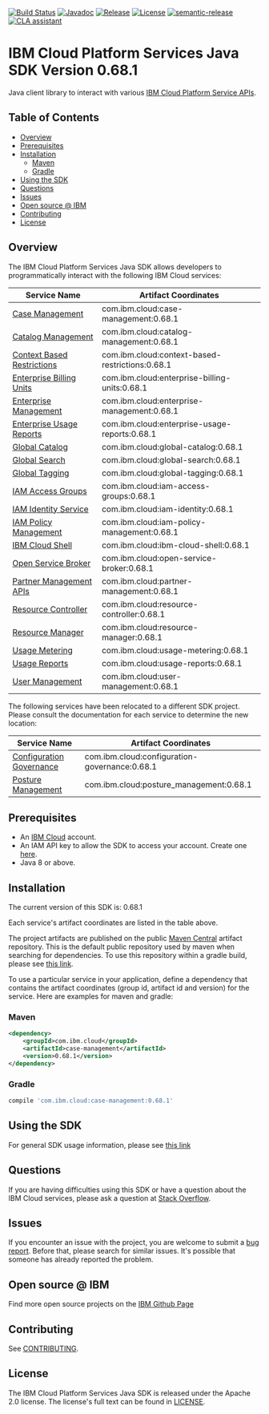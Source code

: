 [![Build Status](https://github.com/IBM/platform-services-java-sdk/actions/workflows/build.yaml/badge.svg)](https://github.com/IBM/platform-services-java-sdk/actions/workflows/build.yaml)
[![Javadoc](https://img.shields.io/static/v1?label=javadoc&message=latest&color=blue)](https://ibm.github.io/platform-services-java-sdk/docs/latest)
[![Release](https://img.shields.io/github/v/release/IBM/platform-services-java-sdk)](https://github.com/IBM/platform-services-java-sdk/releases/latest)
[![License](https://img.shields.io/badge/License-Apache%202.0-blue.svg)](https://opensource.org/licenses/Apache-2.0)
[![semantic-release](https://img.shields.io/badge/%20%20%F0%9F%93%A6%F0%9F%9A%80-semantic--release-e10079.svg)](https://github.com/semantic-release/semantic-release)
[![CLA assistant](https://cla-assistant.io/readme/badge/IBM/platform-services-java-sdk)](https://cla-assistant.io/IBM/platform-services-java-sdk)



# IBM Cloud Platform Services Java SDK Version 0.68.1

Java client library to interact with various 
[IBM Cloud Platform Service APIs](https://cloud.ibm.com/docs?tab=api-docs&category=platform_services).

## Table of Contents

<!--
  The TOC below is generated using the `markdown-toc` node package.

      https://github.com/jonschlinkert/markdown-toc

  You should regenerate the TOC after making changes to this file.

      npx markdown-toc --maxdepth 4 -i README.md
  -->

<!-- toc -->

- [Overview](#overview)
- [Prerequisites](#prerequisites)
- [Installation](#installation)
  * [Maven](#maven)
  * [Gradle](#gradle)
- [Using the SDK](#using-the-sdk)
- [Questions](#questions)
- [Issues](#issues)
- [Open source @ IBM](#open-source--ibm)
- [Contributing](#contributing)
- [License](#license)

<!-- tocstop -->

## Overview

The IBM Cloud Platform Services Java SDK allows developers to programmatically interact with the following IBM Cloud services:

Service Name | Artifact Coordinates
--- | --- 
[Case Management](https://cloud.ibm.com/apidocs/case-management?code=java) | com.ibm.cloud:case-management:0.68.1
[Catalog Management](https://cloud.ibm.com/apidocs/resource-catalog/private-catalog?code=java) | com.ibm.cloud:catalog-management:0.68.1
[Context Based Restrictions](https://cloud.ibm.com/apidocs/context-based-restrictions?code=java) | com.ibm.cloud:context-based-restrictions:0.68.1
[Enterprise Billing Units](https://cloud.ibm.com/apidocs/enterprise-apis/billing-unit?code=java) | com.ibm.cloud:enterprise-billing-units:0.68.1
[Enterprise Management](https://cloud.ibm.com/apidocs/enterprise-apis/enterprise?code=java) | com.ibm.cloud:enterprise-management:0.68.1
[Enterprise Usage Reports](https://cloud.ibm.com/apidocs/enterprise-apis/resource-usage-reports?code=java) | com.ibm.cloud:enterprise-usage-reports:0.68.1
[Global Catalog](https://cloud.ibm.com/apidocs/resource-catalog/global-catalog?code=java) | com.ibm.cloud:global-catalog:0.68.1
[Global Search](https://cloud.ibm.com/apidocs/search?code=java) | com.ibm.cloud:global-search:0.68.1
[Global Tagging](https://cloud.ibm.com/apidocs/tagging?code=java) | com.ibm.cloud:global-tagging:0.68.1
[IAM Access Groups](https://cloud.ibm.com/apidocs/iam-access-groups?code=java) | com.ibm.cloud:iam-access-groups:0.68.1
[IAM Identity Service](https://cloud.ibm.com/apidocs/iam-identity-token-api?code=java) | com.ibm.cloud:iam-identity:0.68.1
[IAM Policy Management](https://cloud.ibm.com/apidocs/iam-policy-management?code=java) | com.ibm.cloud:iam-policy-management:0.68.1
[IBM Cloud Shell](https://cloud.ibm.com/apidocs/cloudshell?code=java) | com.ibm.cloud:ibm-cloud-shell:0.68.1
[Open Service Broker](https://cloud.ibm.com/apidocs/resource-controller/ibm-cloud-osb-api?code=java) | com.ibm.cloud:open-service-broker:0.68.1
[Partner Management APIs](https://cloud.ibm.com/apidocs/partner-apis/partner?code=go) | com.ibm.cloud:partner-management:0.68.1
[Resource Controller](https://cloud.ibm.com/apidocs/resource-controller/resource-controller?code=java) | com.ibm.cloud:resource-controller:0.68.1
[Resource Manager](https://cloud.ibm.com/apidocs/resource-controller/resource-manager?code=java) | com.ibm.cloud:resource-manager:0.68.1
[Usage Metering](https://cloud.ibm.com/apidocs/usage-metering?code=java) | com.ibm.cloud:usage-metering:0.68.1
[Usage Reports](https://cloud.ibm.com/apidocs/metering-reporting?code=java) | com.ibm.cloud:usage-reports:0.68.1
[User Management](https://cloud.ibm.com/apidocs/user-management?code=java) | com.ibm.cloud:user-management:0.68.1

The following services have been relocated to a different SDK project.
Please consult the documentation for each service to determine the new location:

Service Name | Artifact Coordinates
--- | --- 
[Configuration Governance](https://cloud.ibm.com/apidocs/security-compliance/config?code=java) | com.ibm.cloud:configuration-governance:0.68.1
[Posture Management](https://cloud.ibm.com/apidocs/security-compliance/posture?code=java) | com.ibm.cloud:posture_management:0.68.1

## Prerequisites

[ibm-cloud-onboarding]: https://cloud.ibm.com/registration

* An [IBM Cloud][ibm-cloud-onboarding] account.
* An IAM API key to allow the SDK to access your account. Create one [here](https://cloud.ibm.com/iam/apikeys).
* Java 8 or above.

## Installation
The current version of this SDK is: 0.68.1

Each service's artifact coordinates are listed in the table above.

The project artifacts are published on the public [Maven Central](https://repo1.maven.org/maven2/)
artifact repository.  This is the default public repository used by maven when searching for dependencies.
To use this repository within a gradle build, please see
[this link](https://docs.gradle.org/current/userguide/declaring_repositories.html).

To use a particular service in your application, define a dependency that contains the
artifact coordinates (group id, artifact id and version) for the service.
Here are examples for maven and gradle:

### Maven

```xml
<dependency>
    <groupId>com.ibm.cloud</groupId>
    <artifactId>case-management</artifactId>
    <version>0.68.1</version>
</dependency>
```

### Gradle
```gradle
compile 'com.ibm.cloud:case-management:0.68.1'
```

## Using the SDK
For general SDK usage information, please see [this link](https://github.com/IBM/ibm-cloud-sdk-common/blob/main/README.md)

## Questions

If you are having difficulties using this SDK or have a question about the IBM Cloud services,
please ask a question at
[Stack Overflow](http://stackoverflow.com/questions/ask?tags=ibm-cloud).

## Issues
If you encounter an issue with the project, you are welcome to submit a
[bug report](https://github.com/IBM/platform-services-java-sdk/issues).
Before that, please search for similar issues. It's possible that someone has already reported the problem.

## Open source @ IBM
Find more open source projects on the [IBM Github Page](http://ibm.github.io/)

## Contributing
See [CONTRIBUTING](CONTRIBUTING.md).

## License

The IBM Cloud Platform Services Java SDK is released under the Apache 2.0 license.
The license's full text can be found in
[LICENSE](LICENSE).
